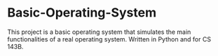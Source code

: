 # Basic-Operating-System
This project is a basic operating system that simulates the main functionalities of a real operating system. 
Written in Python and for CS 143B.
